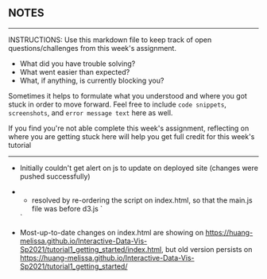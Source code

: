## NOTES

-----------
INSTRUCTIONS:
Use this markdown file to keep track of open questions/challenges from this week's assignment.
- What did you have trouble solving?
- What went easier than expected?
- What, if anything, is currently blocking you?

Sometimes it helps to formulate what you understood and where you got stuck in order to move forward. Feel free to include `code snippets`, `screenshots`, and `error message text` here as well.

If you find you're not able complete this week's assignment, reflecting on where you are getting stuck here will help you get full credit for this week's tutorial

------------

- Initially couldn't get alert on js to update on deployed site (changes were pushed successfully)
- - resolved by re-ordering the script on index.html, so that the main.js file was before d3.js 
`<script src="main.js"></script>
  <script src="../lib/d3.js"></script>`

- Most-up-to-date changes on index.html are showing on https://huang-melissa.github.io/Interactive-Data-Vis-Sp2021/tutorial1_getting_started/index.html, but old version persists on https://huang-melissa.github.io/Interactive-Data-Vis-Sp2021/tutorial1_getting_started/

